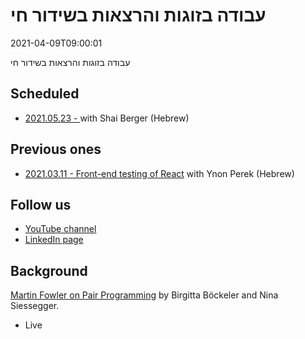 # עבודה בזוגות והרצאות בשידור חי

2021-04-09T09:00:01


עבודה בזוגות והרצאות בשידור חי

## Scheduled


* [2021.05.23 - ](https://he.code-maven.com/live-with-shai-berger) with Shai Berger (Hebrew)



## Previous ones

* [2021.03.11 - Front-end testing of React](https://he.code-maven.com/front-end-testing-of-react) with Ynon Perek (Hebrew)

## Follow us
* [YouTube channel](/youtube)
* [LinkedIn page](/linkedin)

## Background

[Martin Fowler on Pair Programming](https://martinfowler.com/articles/on-pair-programming.html) by Birgitta Böckeler and Nina Siessegger.

* Live
